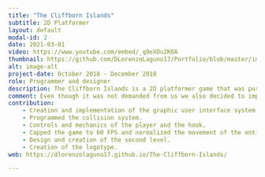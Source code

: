 ```yaml
---
title: "The Cliffborn Islands"
subtitle: 2D Platformer
layout: default
modal-id: 2
date: 2021-03-01
video: https://www.youtube.com/embed/_q9eXDu2KOA
thumbnail: https://github.com/DLorenzoLaguno17/Portfolio/blob/master/img/portfolio/Cliffborn.gif?raw=true
alt: image-alt
project-date: October 2018 - December 2018
role: Programmer and designer
description: The Cliffborn Islands is a 2D platformer game that was purely developed with C++ with SDL by a couple of second year students. We used Tiled for the creation of the two levels of the game, and it has different enemies that use pathfinding to try to attack the player, who can attack them or scape. Furthermore, the game has a save and load system that uses XML files.
comment: Even though it was not demanded from us we also decided to implement a hook to provide more mobility and more variety of platforming tools for the player. It was quite an interesting challenge.
contribution: 
    - Creation and implementation of the graphic user interface system.
    - Programmed the collision system.
    - Controls and mechanics of the player and the hook.
    - Capped the game to 60 FPS and normalized the movement of the entities using delta time.
    - Design and creation of the second level.
    - Creation of the logotype.
web: https://dlorenzolaguno17.github.io/The-Cliffborn-Islands/

---
```

